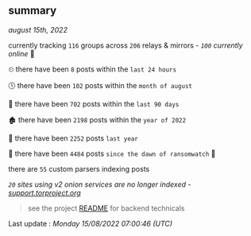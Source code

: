
## summary
_august 15th, 2022_

currently tracking `116` groups across `206` relays & mirrors - _`100` currently online_ 📡

⏲ there have been `8` posts within the `last 24 hours`

🕓 there have been `102` posts within the `month of august`

📅 there have been `702` posts within the `last 90 days`

🏚 there have been `2198` posts within the `year of 2022`

🚀 there have been `2252` posts `last year`

🦕 there have been `4484` posts `since the dawn of ransomwatch` 🐣

there are `55` custom parsers indexing posts

_`20` sites using v2 onion services are no longer indexed - [support.torproject.org](https://support.torproject.org/onionservices/v2-deprecation/)_

> see the project [README](https://github.com/jmousqueton/ransomwatch#readme) for backend technicals



Last update : _Monday 15/08/2022 07:00:46 (UTC)_

